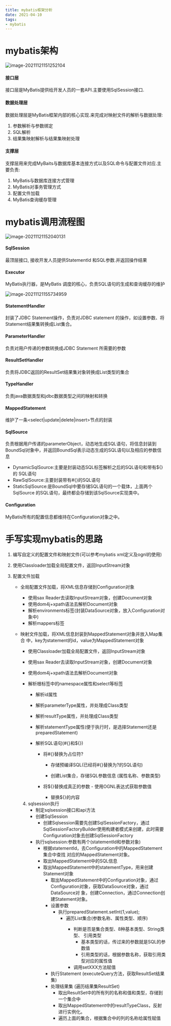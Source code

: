 ```yaml
---
title: mybatis框架分析
date: 2021-04-10
tags:
- mybatis
---
```


# mybatis架构

![image-20211121151252104](image-20211121151252104.png)

#### 接口层

接口层是MyBatis提供给开发人员的一套API.主要使用SqlSession接口.

#### 数据处理层

数据处理层是MyBatis框架内部的核心实现.来完成对映射文件的解析与数据处理: 

1. 参数解析与参数绑定
2. SQL解析
3. 结果集映射解析与结果集映射处理

#### 支撑层

支撑层用来完成MyBaits与数据库基本连接方式以及SQL命令与配置文件对应.主要负责:

1. MyBatis与数据库连接方式管理
2. MyBatis对事务管理方式 
3. 配置文件加载 
4. MyBatis查询缓存管理

# mybatis调用流程图

![image-20211121152040131](image-20211121152040131.png)

#### SqlSession

最顶层接口, 接收开发人员提供StatementId 和SQL参数.并返回操作结果

#### Executor

MyBatis执行器，是MyBatis 调度的核心，负责SQL语句的生成和查询缓存的维护

![image-20211121155734959](image-20211121155734959.png)

#### StatementHandler

封装了JDBC Statement操作，负责对JDBC statement 的操作，如设置参数、将 Statement结果集转换成List集合。

#### ParameterHandler

负责对用户传递的参数转换成JDBC Statement 所需要的参数

#### ResultSetHandler

负责将JDBC返回的ResultSet结果集对象转换成List类型的集合

#### TypeHandler

负责java数据类型和jdbc数据类型之间的映射和转换

#### MappedStatement

维护了一条<select|update|delete|insert>节点的封装

#### SqlSource

负责根据用户传递的parameterObject，动态地生成SQL语句，将信息封装到 BoundSql对象中，并返回BoundSql表示动态生成的SQL语句以及相应的参数信息

- DynamicSqlSource:主要是封装动态SQL标签解析之后的SQL语句和带有${}的 SQL语句
- RawSqlSource:主要封装带有#{}的SQL语句 
- StaticSqlSource:是BoundSql中要存储SQL语句的一个载体，上面两个SqlSource 的SQL语句，最终都会存储到该SqlSource实现类中。

#### Configuration

MyBatis所有的配置信息都维持在Configuration对象之中。

# 手写实现mybatis的思路

1. 编写自定义的配置文件和映射文件(可以参考mybatis xml定义及ognl的使用)

2. 使用Classloader加载全局配置文件，返回InputStream对象 

3. 配置文件加载

   - 全局配置文件加载，将XML信息存储到Configuration对象

     - 使用sax Reader去读取InputStream对象，创建Document对象 
     - 使用dom4j+xpath语法去解析Document对象 
     - 解析environments标签(封装DataSource对象，放入Configuration对象中)
     - 解析mappers标签
     
   - 映射文件加载，将XML信息封装到MappedStatement对象并放入Map集合 中，key为statement的id，value为MappedStatement对象
   
     - 使用Classloader加载全局配置文件，返回InputStream对象 
     
     - 使用sax Reader去读取InputStream对象，创建Document对象 
     
     - 使用dom4j+xpath语法去解析Document对象 
     
     - 解析根标签中的namespace属性和select等标签
     
       - 解析id属性
     
       - 解析parameterType属性，并处理成Class类型 
       - 解析resultType属性，并处理成Class类型 
     
       - 解析statementType属性(便于执行时，是选择Statement还是 preparedStatement)
       - 解析SQL语句(#{}和${})
         - 将#{}替换为占位符? 
     
           - 存储预编译SQL(已经将#{}替换为?的SQL语句) 
     
           - 创建List<ParameterMapping>集合，存储SQL参数信息 (属性名称、参数类型)
         - 将${}替换成真正的参数 
               - 使用OGNL表达式获取参数值 
           - 替换${}的内容
     
     4. sqlsession执行 
        - 制定sqlsession接口和api方法 
        - 创建SqlSession
          - 创建Sqlsession需要先创建SqlSessionFactory，通过 SqlSessionFactoryBuilder使用构建者模式来创建，此时需要 Configuration对象去创建SqlSessionFactory
        - 执行sqlsession:参数有两个(statementId和参数对象)
          - 根据statementId，去Configuration中的MappedStatement集合中查找 对应的MappedStatement对象。
          - 取出MappedStatement中的SQL信息 
          - 取出MappedStatement中的statementType，用来创建Statement对象
            - 取出MappedStatement中的Configuration对象，通过 Configuration对象，获取DataSource对象，通过DataSource对 象，创建Connection，通过Connection创建Statement对象。 
            - 设置参数
              - 执行preparedStatement.setInt(1,value); 
                - 遍历List<ParameterMapping>集合(参数名称、属性类型、顺序)
                  - 判断是否是集合类型、8种基本类型、String类型、 引用类型
                    - 基本类型的话，传过来的参数就是SQL的参数值 
                    - 引用类型的话，根据参数名称，获取引用类型对应的属性值
                  - 调用setXXX方法赋值
            - 执行Statement (executeQuery方法，获取ResultSet结果集)
            - 处理结果集 (遍历结果集ResultSet)
              - 取出ResultSet中的所有列的名称和值和类型，存储到一个集合中 
              - 取出MappedStatement中的resultTypeClass，反射进行实例化。 
              - 遍历上面的集合，根据集合中的列的名称给属性赋值
